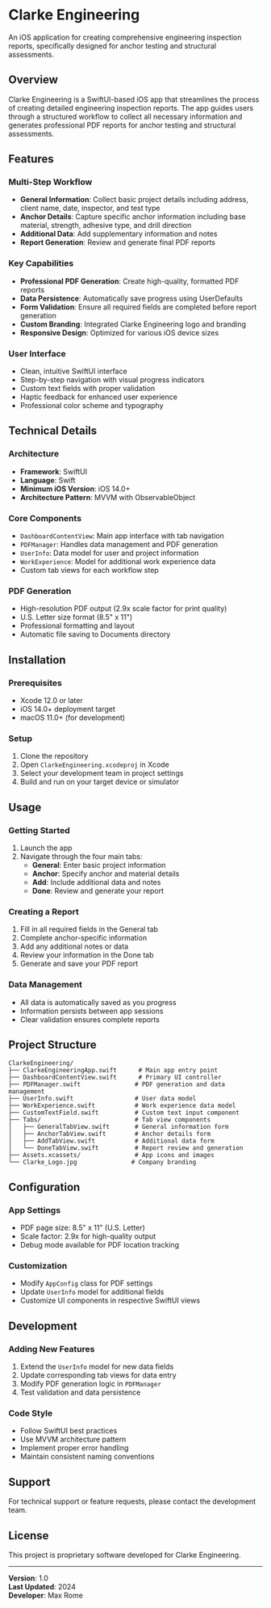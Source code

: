 # Clarke Engineering

An iOS application for creating comprehensive engineering inspection reports, specifically designed for anchor testing and structural assessments.

## Overview

Clarke Engineering is a SwiftUI-based iOS app that streamlines the process of creating detailed engineering inspection reports. The app guides users through a structured workflow to collect all necessary information and generates professional PDF reports for anchor testing and structural assessments.

## Features

### Multi-Step Workflow
- **General Information**: Collect basic project details including address, client name, date, inspector, and test type
- **Anchor Details**: Capture specific anchor information including base material, strength, adhesive type, and drill direction
- **Additional Data**: Add supplementary information and notes
- **Report Generation**: Review and generate final PDF reports

### Key Capabilities
- **Professional PDF Generation**: Create high-quality, formatted PDF reports
- **Data Persistence**: Automatically save progress using UserDefaults
- **Form Validation**: Ensure all required fields are completed before report generation
- **Custom Branding**: Integrated Clarke Engineering logo and branding
- **Responsive Design**: Optimized for various iOS device sizes

### User Interface
- Clean, intuitive SwiftUI interface
- Step-by-step navigation with visual progress indicators
- Custom text fields with proper validation
- Haptic feedback for enhanced user experience
- Professional color scheme and typography

## Technical Details

### Architecture
- **Framework**: SwiftUI
- **Language**: Swift
- **Minimum iOS Version**: iOS 14.0+
- **Architecture Pattern**: MVVM with ObservableObject

### Core Components
- `DashboardContentView`: Main app interface with tab navigation
- `PDFManager`: Handles data management and PDF generation
- `UserInfo`: Data model for user and project information
- `WorkExperience`: Model for additional work experience data
- Custom tab views for each workflow step

### PDF Generation
- High-resolution PDF output (2.9x scale factor for print quality)
- U.S. Letter size format (8.5" x 11")
- Professional formatting and layout
- Automatic file saving to Documents directory

## Installation

### Prerequisites
- Xcode 12.0 or later
- iOS 14.0+ deployment target
- macOS 11.0+ (for development)

### Setup
1. Clone the repository
2. Open `ClarkeEngineering.xcodeproj` in Xcode
3. Select your development team in project settings
4. Build and run on your target device or simulator

## Usage

### Getting Started
1. Launch the app
2. Navigate through the four main tabs:
   - **General**: Enter basic project information
   - **Anchor**: Specify anchor and material details
   - **Add**: Include additional data and notes
   - **Done**: Review and generate your report

### Creating a Report
1. Fill in all required fields in the General tab
2. Complete anchor-specific information
3. Add any additional notes or data
4. Review your information in the Done tab
5. Generate and save your PDF report

### Data Management
- All data is automatically saved as you progress
- Information persists between app sessions
- Clear validation ensures complete reports

## Project Structure

```
ClarkeEngineering/
├── ClarkeEngineeringApp.swift      # Main app entry point
├── DashboardContentView.swift      # Primary UI controller
├── PDFManager.swift               # PDF generation and data management
├── UserInfo.swift                 # User data model
├── WorkExperience.swift           # Work experience data model
├── CustomTextField.swift          # Custom text input component
├── Tabs/                          # Tab view components
│   ├── GeneralTabView.swift       # General information form
│   ├── AnchorTabView.swift        # Anchor details form
│   ├── AddTabView.swift           # Additional data form
│   └── DoneTabView.swift          # Report review and generation
├── Assets.xcassets/               # App icons and images
└── Clarke_Logo.jpg               # Company branding
```

## Configuration

### App Settings
- PDF page size: 8.5" x 11" (U.S. Letter)
- Scale factor: 2.9x for high-quality output
- Debug mode available for PDF location tracking

### Customization
- Modify `AppConfig` class for PDF settings
- Update `UserInfo` model for additional fields
- Customize UI components in respective SwiftUI views

## Development

### Adding New Features
1. Extend the `UserInfo` model for new data fields
2. Update corresponding tab views for data entry
3. Modify PDF generation logic in `PDFManager`
4. Test validation and data persistence

### Code Style
- Follow SwiftUI best practices
- Use MVVM architecture pattern
- Implement proper error handling
- Maintain consistent naming conventions

## Support

For technical support or feature requests, please contact the development team.

## License

This project is proprietary software developed for Clarke Engineering.

---

**Version**: 1.0  
**Last Updated**: 2024  
**Developer**: Max Rome
